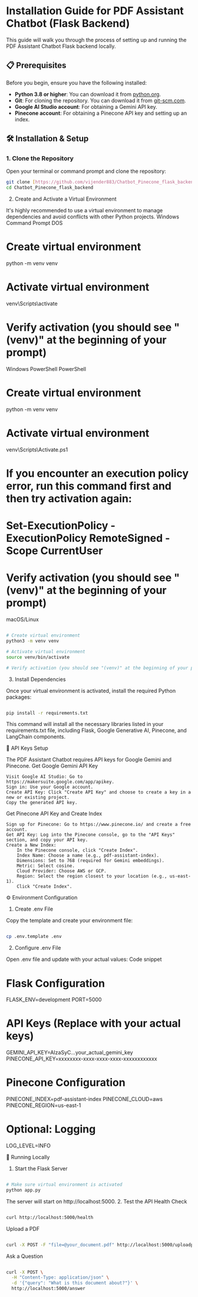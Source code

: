 # Installation Guide for PDF Assistant Chatbot (Flask Backend)

This guide will walk you through the process of setting up and running the PDF Assistant Chatbot Flask backend locally.

## 📋 Prerequisites

Before you begin, ensure you have the following installed:

* **Python 3.8 or higher**: You can download it from [python.org](https://www.python.org/downloads/).
* **Git**: For cloning the repository. You can download it from [git-scm.com](https://git-scm.com/downloads).
* **Google AI Studio account**: For obtaining a Gemini API key.
* **Pinecone account**: For obtaining a Pinecone API key and setting up an index.

## 🛠️ Installation & Setup

### 1. Clone the Repository

Open your terminal or command prompt and clone the repository:

```bash
git clone [https://github.com/vijender883/Chatbot_Pinecone_flask_backend](https://github.com/vijender883/Chatbot_Pinecone_flask_backend)
cd Chatbot_Pinecone_flask_backend
```

2. Create and Activate a Virtual Environment

It's highly recommended to use a virtual environment to manage dependencies and avoid conflicts with other Python projects.
Windows Command Prompt
DOS

# Create virtual environment
python -m venv venv

# Activate virtual environment
venv\Scripts\activate

# Verify activation (you should see "(venv)" at the beginning of your prompt)

Windows PowerShell
PowerShell

# Create virtual environment
python -m venv venv

# Activate virtual environment
venv\Scripts\Activate.ps1

# If you encounter an execution policy error, run this command first and then try activation again:
# Set-ExecutionPolicy -ExecutionPolicy RemoteSigned -Scope CurrentUser

# Verify activation (you should see "(venv)" at the beginning of your prompt)

macOS/Linux
```bash

# Create virtual environment
python3 -m venv venv

# Activate virtual environment
source venv/bin/activate

# Verify activation (you should see "(venv)" at the beginning of your prompt)
```
3. Install Dependencies

Once your virtual environment is activated, install the required Python packages:
```bash

pip install -r requirements.txt
```
This command will install all the necessary libraries listed in your requirements.txt file, including Flask, Google Generative AI, Pinecone, and LangChain components. 

🔑 API Keys Setup

The PDF Assistant Chatbot requires API keys for Google Gemini and Pinecone.
Get Google Gemini API Key

    Visit Google AI Studio: Go to https://makersuite.google.com/app/apikey.
    Sign in: Use your Google account.
    Create API Key: Click "Create API Key" and choose to create a key in a new or existing project.
    Copy the generated API key.

Get Pinecone API Key and Create Index

    Sign up for Pinecone: Go to https://www.pinecone.io/ and create a free account.
    Get API Key: Log into the Pinecone console, go to the "API Keys" section, and copy your API key.
    Create a New Index:
        In the Pinecone console, click "Create Index".
        Index Name: Choose a name (e.g., pdf-assistant-index).
        Dimensions: Set to 768 (required for Gemini embeddings).
        Metric: Select cosine.
        Cloud Provider: Choose AWS or GCP.
        Region: Select the region closest to your location (e.g., us-east-1).
        Click "Create Index".

⚙️ Environment Configuration
1. Create .env File

Copy the template and create your environment file:
```bash

cp .env.template .env
```
2. Configure .env File

Open .env file and update with your actual values:
Code snippet

# Flask Configuration
FLASK_ENV=development
PORT=5000

# API Keys (Replace with your actual keys)
GEMINI_API_KEY=AIzaSyC...your_actual_gemini_key
PINECONE_API_KEY=xxxxxxxx-xxxx-xxxx-xxxx-xxxxxxxxxxxx

# Pinecone Configuration
PINECONE_INDEX=pdf-assistant-index
PINECONE_CLOUD=aws
PINECONE_REGION=us-east-1

# Optional: Logging
LOG_LEVEL=INFO

🚀 Running Locally
1. Start the Flask Server
```bash

# Make sure virtual environment is activated
python app.py
```
The server will start on http://localhost:5000.
2. Test the API
Health Check
```bash

curl http://localhost:5000/health
```
Upload a PDF
```bash

curl -X POST -F "file=@your_document.pdf" http://localhost:5000/uploadpdf
```
Ask a Question
```bash

curl -X POST \
  -H "Content-Type: application/json" \
  -d '{"query": "What is this document about?"}' \
  http://localhost:5000/answer
```